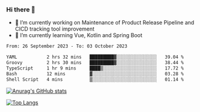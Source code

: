 ### Hi there 👋

- 🔭 I’m currently working on Maintenance of Product Release Pipeline and CICD tracking tool improvement
- 🌱 I’m currently learning Vue, Kotlin and Spring Boot

<!--START_SECTION:waka-->

```txt
From: 26 September 2023 - To: 03 October 2023

YAML           2 hrs 32 mins   █████████▓░░░░░░░░░░░░░░░   39.04 %
Groovy         2 hrs 30 mins   █████████▓░░░░░░░░░░░░░░░   38.44 %
TypeScript     1 hr 9 mins     ████▒░░░░░░░░░░░░░░░░░░░░   17.72 %
Bash           12 mins         ▓░░░░░░░░░░░░░░░░░░░░░░░░   03.28 %
Shell Script   4 mins          ▒░░░░░░░░░░░░░░░░░░░░░░░░   01.14 %
```

<!--END_SECTION:waka-->

[![Anurag's GitHub stats](https://github-readme-stats.vercel.app/api?username=yunhao981&show_icons=true&theme=solarized-dark)](https://github.com/anuraghazra/github-readme-stats)

[![Top Langs](https://github-readme-stats.vercel.app/api/top-langs/?username=yunhao981&theme=solarized-dark&layout=compact)](https://github.com/anuraghazra/github-readme-stats)

<!--
**yunhao981/yunhao981** is a ✨ _special_ ✨ repository because its `README.md` (this file) appears on your GitHub profile.

Here are some ideas to get you started:

- 🔭 I’m currently working on Maintenance of Release Pipeline and CICD tracking tool improvement
- 🌱 I’m currently learning Vue, Kotlin and Spring Boot
- 👯 I’m looking to collaborate on ...
- 🤔 I’m looking for help with ...
- 💬 Ask me about ...
- 📫 How to reach me: ...
- 😄 Pronouns: ...
- ⚡ Fun fact: ...
-->


